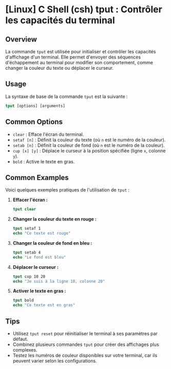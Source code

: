 # [Linux] C Shell (csh) tput : Contrôler les capacités du terminal

## Overview
La commande `tput` est utilisée pour initialiser et contrôler les capacités d'affichage d'un terminal. Elle permet d'envoyer des séquences d'échappement au terminal pour modifier son comportement, comme changer la couleur du texte ou déplacer le curseur.

## Usage
La syntaxe de base de la commande `tput` est la suivante :

```csh
tput [options] [arguments]
```

## Common Options
- `clear` : Efface l'écran du terminal.
- `setaf [n]` : Définit la couleur du texte (où `n` est le numéro de la couleur).
- `setab [n]` : Définit la couleur de fond (où `n` est le numéro de la couleur).
- `cup [x] [y]` : Déplace le curseur à la position spécifiée (ligne `x`, colonne `y`).
- `bold` : Active le texte en gras.

## Common Examples
Voici quelques exemples pratiques de l'utilisation de `tput` :

1. **Effacer l'écran :**
   ```csh
   tput clear
   ```

2. **Changer la couleur du texte en rouge :**
   ```csh
   tput setaf 1
   echo "Ce texte est rouge"
   ```

3. **Changer la couleur de fond en bleu :**
   ```csh
   tput setab 4
   echo "Le fond est bleu"
   ```

4. **Déplacer le curseur :**
   ```csh
   tput cup 10 20
   echo "Je suis à la ligne 10, colonne 20"
   ```

5. **Activer le texte en gras :**
   ```csh
   tput bold
   echo "Ce texte est en gras"
   ```

## Tips
- Utilisez `tput reset` pour réinitialiser le terminal à ses paramètres par défaut.
- Combinez plusieurs commandes `tput` pour créer des affichages plus complexes.
- Testez les numéros de couleur disponibles sur votre terminal, car ils peuvent varier selon les configurations.